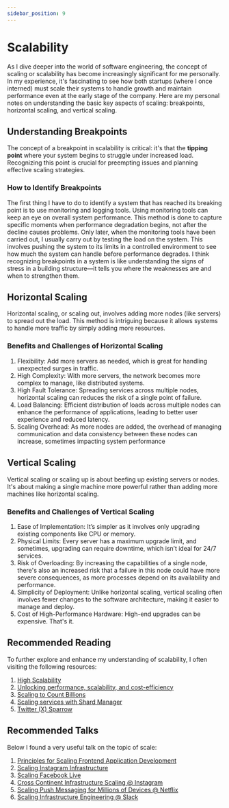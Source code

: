 ```yaml
---
sidebar_position: 9
---
```


# Scalability

As I dive deeper into the world of software engineering, the concept of scaling or scalability has become increasingly significant for me personally. In my experience, it's fascinating to see how both startups (where I once interned) must scale their systems to handle growth and maintain performance even at the early stage of the company. Here are my personal notes on understanding the basic key aspects of scaling: breakpoints, horizontal scaling, and vertical scaling.

## Understanding Breakpoints

The concept of a breakpoint in scalability is critical: it's that the **tipping point** where your system begins to struggle under increased load. Recognizing this point is crucial for preempting issues and planning effective scaling strategies.

### How to Identify Breakpoints

The first thing I have to do to identify a system that has reached its breaking point is to use monitoring and logging tools. Using monitoring tools can keep an eye on overall system performance. This method is done to capture specific moments when performance degradation begins, not after the decline causes problems. Only later, when the monitoring tools have been carried out, I usually carry out by testing the load on the system. This involves pushing the system to its limits in a controlled environment to see how much the system can handle before performance degrades. I think recognizing breakpoints in a system is like understanding the signs of stress in a building structure—it tells you where the weaknesses are and when to strengthen them.

## Horizontal Scaling

Horizontal scaling, or scaling out, involves adding more nodes (like servers) to spread out the load. This method is intriguing because it allows systems to handle more traffic by simply adding more resources.

### Benefits and Challenges of Horizontal Scaling

1. Flexibility:  Add more servers as needed, which is great for handling unexpected surges in traffic.
2. High Complexity: With more servers, the network becomes more complex to manage, like distributed systems.
3. High Fault Tolerance: Spreading services across multiple nodes, horizontal scaling can reduces the risk of a single point of failure. 
4. Load Balancing: Efficient distribution of loads across multiple nodes can enhance the performance of applications, leading to better user experience and reduced latency.
5. Scaling Overhead: As more nodes are added, the overhead of managing communication and data consistency between these nodes can increase, sometimes impacting system performance


## Vertical Scaling

Vertical scaling or scaling up is about beefing up existing servers or nodes. It's about making a single machine more powerful rather than adding more machines like horizontal scaling.

### Benefits and Challenges of Vertical Scaling

1. Ease of Implementation: It’s simpler as it involves only upgrading existing components like CPU or memory.
2. Physical Limits: Every server has a maximum upgrade limit, and sometimes, upgrading can require downtime, which isn’t ideal for 24/7 services.
3. Risk of Overloading: By increasing the capabilities of a single node, there's also an increased risk that a failure in this node could have more severe consequences, as more processes depend on its availability and performance.
4. Simplicity of Deployment: Unlike horizontal scaling, vertical scaling often involves fewer changes to the software architecture, making it easier to manage and deploy.
5. Cost of High-Performance Hardware: High-end upgrades can be expensive. That's it.

## Recommended Reading

To further explore and enhance my understanding of scalability, I often visiting the following resources:

1. [High Scalability](https://highscalability.com/)
2. [Unlocking performance, scalability, and cost-efficiency](https://blog.zomato.com/switching-from-tidb-to-dynamodb)
3. [Scaling to Count Billions](https://www.canva.dev/blog/engineering/scaling-to-count-billions/)
4. [Scaling services with Shard Manager](https://engineering.fb.com/2020/08/24/production-engineering/scaling-services-with-shard-manager/)
5. [Twitter (X) Sparrow](https://blog.x.com/engineering/en_us/topics/infrastructure/2022/twitter-sparrow-tackles-data-storage-challenges-of-scale)

## Recommended Talks

Below I found a very useful talk on the topic of scale:

1. [Principles for Scaling Frontend Application Development](https://www.youtube.com/watch?v=tqhLK0Fb5_4)
2. [Scaling Instagram Infrastructure](https://www.youtube.com/watch?v=hnpzNAPiC0E)
3. [Scaling Facebook Live](https://www.youtube.com/watch?v=IO4teCbHvZw)
4. [Cross Continent Infrastructure Scaling @ Instagram](https://www.youtube.com/watch?v=IFPHQo-o6Vo)
5. [Scaling Push Messaging for Millions of Devices @ Netflix](https://www.youtube.com/watch?v=6w6E_B55p0E)
6. [Scaling Infrastructure Engineering @ Slack](https://www.youtube.com/watch?v=yHBwoZh1Mxg&list=PLndbWGuLoHeYTBaqFu31Nac-19qsdUl_V&index=128)